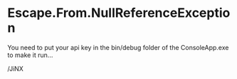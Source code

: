 Escape.From.NullReferenceException
==================================

You need to put your api key in the bin/debug folder of the ConsoleApp.exe to make it run...

/JiNX
